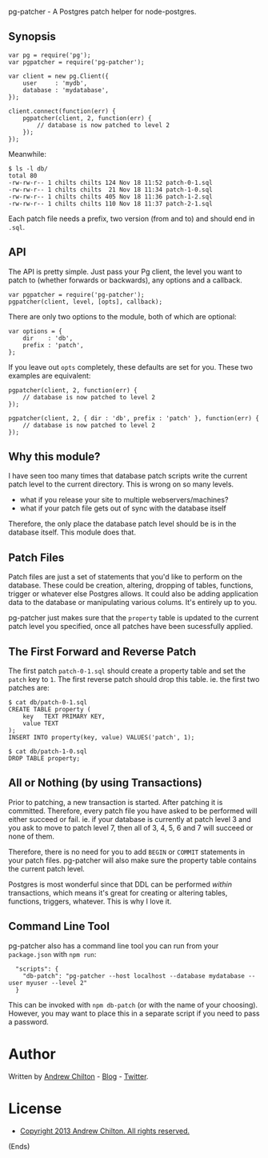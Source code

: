 pg-patcher - A Postgres patch helper for node-postgres.

## Synopsis ##

```
var pg = require('pg');
var pgpatcher = require('pg-patcher');

var client = new pg.Client({
    user     : 'mydb',
    database : 'mydatabase',
});

client.connect(function(err) {
    pgpatcher(client, 2, function(err) {
        // database is now patched to level 2
    }); 
});
```

Meanwhile:

```
$ ls -l db/
total 80
-rw-rw-r-- 1 chilts chilts 124 Nov 18 11:52 patch-0-1.sql
-rw-rw-r-- 1 chilts chilts  21 Nov 18 11:34 patch-1-0.sql
-rw-rw-r-- 1 chilts chilts 405 Nov 18 11:36 patch-1-2.sql
-rw-rw-r-- 1 chilts chilts 110 Nov 18 11:37 patch-2-1.sql
```

Each patch file needs a prefix, two version (from and to) and should end in ```.sql```.

## API ##

The API is pretty simple. Just pass your Pg client, the level you want to patch to (whether forwards or backwards), any
options and a callback.

```
var pgpatcher = require('pg-patcher');
pgpatcher(client, level, [opts], callback);
```

There are only two options to the module, both of which are optional:

```
var options = {
    dir    : 'db',
    prefix : 'patch',
};
```

If you leave out ```opts``` completely, these defaults are set for you. These two examples are equivalent:

```
pgpatcher(client, 2, function(err) {
    // database is now patched to level 2
});

pgpatcher(client, 2, { dir : 'db', prefix : 'patch' }, function(err) {
    // database is now patched to level 2
});
```

## Why this module? ##

I have seen too many times that database patch scripts write the current patch level to the current directory. This is
wrong on so many levels.

* what if you release your site to multiple webservers/machines?
* what if your patch file gets out of sync with the database itself

Therefore, the only place the database patch level should be is in the database itself. This module does that.

## Patch Files ##

Patch files are just a set of statements that you'd like to perform on the database. These could be creation, altering,
dropping of tables, functions, trigger or whatever else Postgres allows. It could also be adding application data to
the database or manipulating various colums. It's entirely up to you.

pg-patcher just makes sure that the ```property``` table is updated to the current patch level you specified, once all
patches have been sucessfully applied.

## The First Forward and Reverse Patch ##

The first patch ```patch-0-1.sql``` should create a property table and set the ```patch``` key to ```1```. The first
reverse patch should drop this table. ie. the first two patches are:

```
$ cat db/patch-0-1.sql
CREATE TABLE property (
    key   TEXT PRIMARY KEY,
    value TEXT
);
INSERT INTO property(key, value) VALUES('patch', 1);

$ cat db/patch-1-0.sql
DROP TABLE property;
```

## All or Nothing (by using Transactions) ##

Prior to patching, a new transaction is started. After patching it is committed. Therefore, every patch file you have
asked to be performed will either succeed or fail. ie. if your database is currently at patch level 3 and you ask to
move to patch level 7, then all of 3, 4, 5, 6 and 7 will succeed or none of them.

Therefore, there is no need for you to add ```BEGIN``` or ```COMMIT``` statements in your patch files. pg-patcher will
also make sure the property table contains the current patch level.

Postgres is most wonderful since that DDL can be performed _within_ transactions, which means it's great for creating
or altering tables, functions, triggers, whatever. This is why I love it.

## Command Line Tool ##

pg-patcher also has a command line tool you can run from your ```package.json``` with ```npm run```:

```
  "scripts": {
    "db-patch": "pg-patcher --host localhost --database mydatabase --user myuser --level 2"
  }
```

This can be invoked with ```npm db-patch``` (or with the name of your choosing). However, you may want to place this in
a separate script if you need to pass a password.

# Author #

Written by [Andrew Chilton](http://chilts.org/) - [Blog](http://chilts.org/blog/) -
[Twitter](https://twitter.com/andychilton).

# License #

* [Copyright 2013 Andrew Chilton.  All rights reserved.](http://chilts.mit-license.org/2013/)

(Ends)
